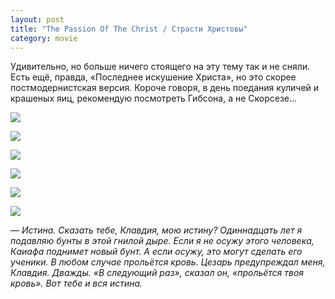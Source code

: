 ```yaml
---
layout: post
title: "The Passion Of The Christ / Страсти Христовы"
category: movie
---
```

Удивительно, но больше ничего стоящего на эту тему так и не сняли. Есть ещё, правда, «Последнее искушение Христа», но это скорее постмодернистская версия. Короче говоря, в день поедания куличей и крашеных яиц, рекомендую посмотреть Гибсона, а не Скорсезе...

![](https://pics.livejournal.com/quillcraft/pic/001r876x)

![](https://pics.livejournal.com/quillcraft/pic/001r9aeh)

![](https://pics.livejournal.com/quillcraft/pic/001ras7g)

![](https://pics.livejournal.com/quillcraft/pic/001rbqh4)

![](https://pics.livejournal.com/quillcraft/pic/001rczyp)

![](https://pics.livejournal.com/quillcraft/pic/001rdsp3)

*— Истина. Сказать тебе, Клавдия, мою истину? Одиннадцать лет я подавляю бунты в этой гнилой дыре. Если я не осужу этого человека, Каиафа поднимет новый бунт. А если осужу, это могут сделать его ученики. В любом случае прольётся кровь. Цезарь предупреждал меня, Клавдия. Дважды. «В следующий раз», сказал он, «прольётся твоя кровь». Вот тебе и вся истина.*
